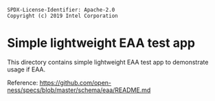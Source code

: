 ```text
SPDX-License-Identifier: Apache-2.0
Copyright (c) 2019 Intel Corporation
```

# Simple lightweight EAA test app
This directory contains simple lightweight EAA test app to demonstrate usage
if EAA.

Reference: https://github.com/open-ness/specs/blob/master/schema/eaa/README.md
